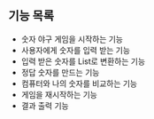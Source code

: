 ## 기능 목록
- 숫자 야구 게임을 시작하는 기능
- 사용자에게 숫자를 입력 받는 기능
- 입력 받은 숫자를 List로 변환하는 기능
- 정답 숫자를 만드는 기능
- 컴퓨터와 나의 숫자를 비교하는 기능
- 게임을 재시작하는 기능
- 결과 출력 기능